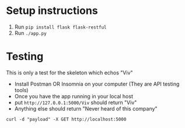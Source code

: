Setup instructions
==================
1. Run `pip install flask flask-restful`
2. Run `./app.py`


Testing
==================
This is only a test for the skeleton which echos "Viv"
* Install Postman OR Insomnia on your computer (They are API testing tools)
* Once you have the app running in your local host
* put `http://127.0.0.1:5000/Viv` should return "Viv"
* Anything else should return "Never heard of this company"

`curl -d "payload" -X GET http://localhost:5000`
